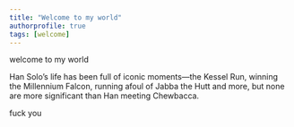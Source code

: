 ```yaml
---
title: "Welcome to my world"
authorprofile: true
tags: [welcome]
---
```


welcome to my world

Han Solo’s life has been full of iconic moments—the Kessel Run, winning the Millennium Falcon, running afoul of Jabba the Hutt and more, but none are more significant than Han meeting Chewbacca.

fuck you
